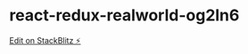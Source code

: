 # react-redux-realworld-og2ln6

[Edit on StackBlitz ⚡️](https://stackblitz.com/edit/react-redux-realworld-og2ln6)
